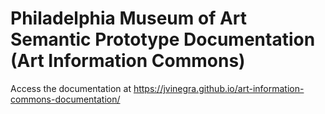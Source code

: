 # Philadelphia Museum of Art Semantic Prototype Documentation (Art Information Commons)

Access the documentation at https://jvinegra.github.io/art-information-commons-documentation/
